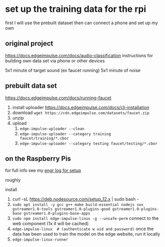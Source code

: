 # set up the training data for the rpi

first I will use the prebuilt dataset
then can connect a phone and set up my own

## original project
https://docs.edgeimpulse.com/docs/audio-classification
instructions for building own data set via phone or other devices 

5x1 minute of target sound (ex faucet running)
5x1 minute of noise 

## prebuilt data set 
https://docs.edgeimpulse.com/docs/running-faucet

1. install uploader https://docs.edgeimpulse.com/docs/cli-installation
1. download `wget https://cdn.edgeimpulse.com/datasets/faucet.zip`
2. unzip
3. upload 
   1. `edge-impulse-uploader --clean`
   1. `edge-impulse-uploader --category training faucet/training/*.cbor`
   1. `edge-impulse-uploader --category testing faucet/testing/*.cbor`

## on the Raspberry Pis
for full info see my [engr log for setup](https://docs.google.com/document/d/1p_lMzSajbariFG9m-hjeu7plwu8Sy22_FReBc6XZi-w/edit?usp=sharing)

roughly 

install
1.    curl -sL https://deb.nodesource.com/setup_12.x | sudo bash -   
1.    `sudo apt install -y gcc g++ make build-essential nodejs sox gstreamer1.0-tools gstreamer1.0-plugins-good gstreamer1.0-plugins-base gstreamer1.0-plugins-base-apps`
1.    `sudo npm install edge-impulse-linux -g --unsafe-perm`
connect to the web component (1x it will be cached)
1. `edge-impulse-linux  # (authenticate w uid and password)`
once the data has been used to train the model on the edge website, run it locally
1. `edge-impulse-linux-runner `

